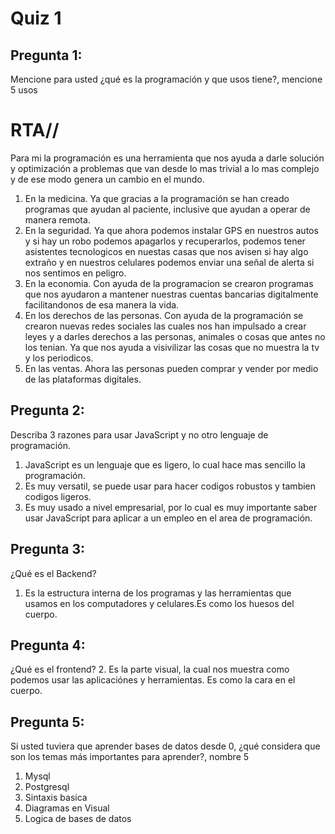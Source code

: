 # Quiz 1

## Pregunta 1:
Mencione para usted ¿qué es la programación y que usos tiene?, mencione 5 usos
# RTA// 
Para mi la programación es una herramienta que nos ayuda a darle solución y optimización a problemas que van desde lo mas trivial a lo mas complejo y de ese modo genera un cambio en el mundo.
1. En la medicina. Ya que gracias a la programación se han creado programas que ayudan al paciente, inclusive que ayudan a operar de manera remota. 
2. En la seguridad. Ya que ahora podemos instalar GPS en nuestros autos y si hay un robo podemos apagarlos y recuperarlos, podemos tener asistentes tecnologicos en nuestas casas que nos avisen si hay algo extraño y en nuestros celulares podemos enviar una señal de alerta si nos sentimos en peligro.  
3. En la economia. Con ayuda de la programacion se crearon programas que nos ayudaron a mantener nuestras cuentas bancarias digitalmente facilitandonos de esa manera la vida.
4. En los derechos de las personas. Con ayuda de la programación se crearon nuevas redes sociales las cuales nos han impulsado a crear leyes y a darles derechos a las personas, animales o cosas que antes no los tenian. Ya que nos ayuda a visivilizar las cosas que no muestra la tv y los periodicos. 
5. En las ventas. Ahora las personas pueden comprar y vender por medio de las plataformas digitales. 

## Pregunta 2:
Describa 3 razones para usar JavaScript y no otro lenguaje de programación. 
1. JavaScript es un lenguaje que es ligero, lo cual hace mas sencillo la programación.
2. Es muy versatil, se puede usar para hacer codigos robustos y tambien codigos ligeros. 
3. Es muy usado a nivel empresarial, por lo cual es muy importante saber usar JavaScript para aplicar a un empleo en el area de programación. 
## Pregunta 3:
¿Qué es el Backend?
1. Es la estructura interna de los programas y las herramientas que usamos en los computadores y celulares.Es como los huesos del cuerpo. 

## Pregunta 4:
¿Qué es el frontend?
2. Es la parte visual, la cual nos muestra como podemos usar las aplicaciónes y herramientas. Es como la cara en el cuerpo. 

## Pregunta 5:
Si usted tuviera que aprender bases de datos desde 0, ¿qué considera que son los temas más importantes para aprender?, nombre 5
1. Mysql
2. Postgresql 
3. Sintaxis basica 
4. Diagramas en Visual
5. Logica de bases de datos 